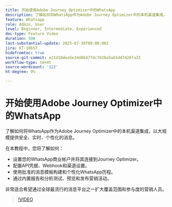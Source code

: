 ```yaml
---
title: 开始使用Adobe Journey Optimizer中的WhatsApp
description: 了解如何将WhatsApp作为Adobe Journey Optimizer中的本机渠道集成，以大规模提供安全、实时、个性化的消息。
feature: Whatsapp
role: Admin, User
level: Beginner, Intermediate, Experienced
doc-type: Feature Video
duration: 598
last-substantial-update: 2025-07-30T00:00:00Z
jira: KT-18657
hidefromtoc: true
source-git-commit: e21d18dea5e34d8647fdc7028a5ab5d47420fa33
workflow-type: tm+mt
source-wordcount: '122'
ht-degree: 0%

---
```



# 开始使用Adobe Journey Optimizer中的WhatsApp

了解如何将WhatsApp作为Adobe Journey Optimizer中的本机渠道集成，以大规模提供安全、实时、个性化的消息。

在本教程中，您将了解如何：

* 设置您的WhatsApp商业帐户并将其连接到Journey Optimizer。
* 配置API凭据、Webhook和渠道设置。
* 使用批准的消息模板构建和个性化WhatsApp历程。
* 通过内置报告和分析测试、预览和发布营销活动。

非常适合希望通过全球最流行的消息平台之一扩大覆盖范围和参与度的营销人员。

>[!VIDEO](https://video.tv.adobe.com/v/3470254/?learn=on&enablevpops&captions=chi_hans)

